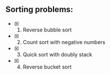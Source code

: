 ## Sorting problems:

- [x] 1. Reverse bubble sort
- [x] 2. Count sort with negative numbers
- [x] 3. Quick sort with doubly stack
- [x] 4. Reverse bucket sort 
